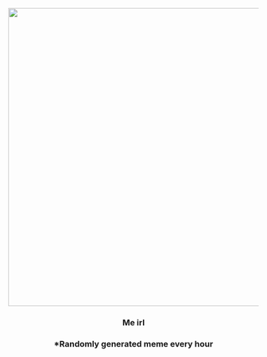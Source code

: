 <p align="center">
        <img src="https://i.redd.it/11bqryyysw591.jpg" width="600" height="600">
        </p>
        <h3 align="center">Me irl</h3>
        <h3 align="center">*Randomly generated meme every hour</h3>
    
